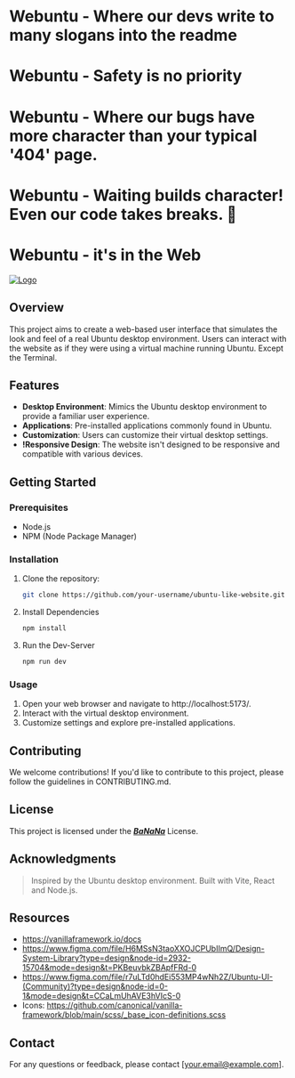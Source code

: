 # Webuntu - Where our devs write to many slogans into the readme
# Webuntu - Safety is no priority
# Webuntu - Where our bugs have more character than your typical '404' page.
# Webuntu - Waiting builds character! Even our code takes breaks. 🐢
# Webuntu -  it's in the Web
[![Logo](https://img.youtube.com/vi/dQw4w9WgXcQ/0.jpg)](https://www.youtube.com/watch?v=dQw4w9WgXcQ)

## Overview

This project aims to create a web-based user interface that simulates the look and feel of a real Ubuntu desktop environment. Users can interact with the website as if they were using a virtual machine running Ubuntu. Except the Terminal.

## Features

- **Desktop Environment**: Mimics the Ubuntu desktop environment to provide a familiar user experience.
- **Applications**: Pre-installed applications commonly found in Ubuntu.
- **Customization**: Users can customize their virtual desktop settings.
- **!Responsive Design**: The website isn't designed to be responsive and compatible with various devices.

## Getting Started

### Prerequisites

- Node.js
- NPM (Node Package Manager)

### Installation

1. Clone the repository:

   ```bash
   git clone https://github.com/your-username/ubuntu-like-website.git
   ```
2. Install Dependencies
   ```bash
   npm install
   ```
3. Run the Dev-Server
   ```bash
   npm run dev
   ```
### Usage
   1. Open your web browser and navigate to http://localhost:5173/.
   2. Interact with the virtual desktop environment.
   3. Customize settings and explore pre-installed applications.

## Contributing

We welcome contributions! If you'd like to contribute to this project, please follow the guidelines in CONTRIBUTING.md.

## License

This project is licensed under the ***[BaNaNa](https://www.youtube.com/watch?v=sJZ1G0e5bWU)*** License.

## Acknowledgments

> Inspired by the Ubuntu desktop environment.
> Built with Vite, React and Node.js.

## Resources
- https://vanillaframework.io/docs
- https://www.figma.com/file/H6MSsN3taoXXOJCPUbIImQ/Design-System-Library?type=design&node-id=2932-15704&mode=design&t=PKBeuvbkZBApfFRd-0
- https://www.figma.com/file/r7uLTd0hdEi553MP4wNh2Z/Ubuntu-UI-(Community)?type=design&node-id=0-1&mode=design&t=CCaLmUhAVE3hVIcS-0
- Icons: https://github.com/canonical/vanilla-framework/blob/main/scss/_base_icon-definitions.scss

## Contact

For any questions or feedback, please contact [your.email@example.com].

